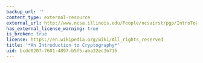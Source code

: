 ```yaml
---
backup_url: ''
content_type: external-resource
external_url: http://www.ncsa.illinois.edu/People/ncsairst/pgp/IntroToCrypto.pdf
has_external_license_warning: true
is_broken: true
license: https://en.wikipedia.org/wiki/All_rights_reserved
title: '*An Introduction to Cryptography*'
uid: bcdd0207-7601-4897-b5f5-aba32ec3b716
---
```

